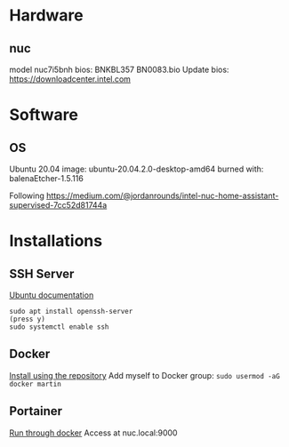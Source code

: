# Hardware
## nuc
model nuc7i5bnh
bios: BNKBL357 BN0083.bio 
Update bios: https://downloadcenter.intel.com

# Software
## OS
Ubuntu 20.04
image: ubuntu-20.04.2.0-desktop-amd64
burned with: balenaEtcher-1.5.116

Following https://medium.com/@jordanrounds/intel-nuc-home-assistant-supervised-7cc52d81744a

# Installations
## SSH Server
[Ubuntu documentation](https://ubuntu.com/server/docs/service-openssh)
```
sudo apt install openssh-server
(press y)
sudo systemctl enable ssh
```

## Docker
[Install using the repository](https://docs.docker.com/engine/install/ubuntu/#install-using-the-repository)
Add myself to Docker group: `sudo usermod -aG docker martin`

## Portainer
[Run through docker](https://portainer.readthedocs.io/en/stable/deployment.html)
Access at nuc.local:9000
